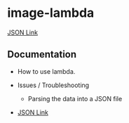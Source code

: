 # image-lambda

[JSON Link](https://lab17-images.s3.us-west-2.amazonaws.com/images.json)

## Documentation

  - How to use lambda.


  - Issues / Troubleshooting
    - Parsing the data into a JSON file


  - [JSON Link](https://lab17-images.s3.us-west-2.amazonaws.com/images.json)
